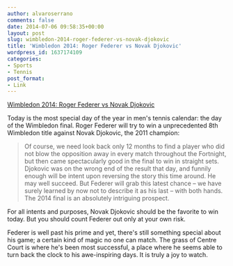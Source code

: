```yaml
---
author: alvaroserrano
comments: false
date: 2014-07-06 09:58:35+00:00
layout: post
slug: wimbledon-2014-roger-federer-vs-novak-djokovic
title: 'Wimbledon 2014: Roger Federer vs Novak Djokovic'
wordpress_id: 1637174109
categories:
- Sports
- Tennis
post_format:
- Link
---
```


[Wimbledon 2014: Roger Federer vs Novak Djokovic](http://www.wimbledon.com/en_GB/news/articles/2014-07-05/federer_previwe.html)

Today is the most special day of the year in men's tennis calendar: the day of the Wimbledon final. Roger Federer will try to win a unprecedented 8th Wimbledon title against Novak Djokovic, the 2011 champion:



<blockquote>Of course, we need look back only 12 months to find a player who did not blow the opposition away in every match throughout the Fortnight, but then came spectacularly good in the final to win in straight sets. Djokovic was on the wrong end of the result that day, and funnily enough will be intent upon reversing the story this time around. He may well succeed. But Federer will grab this latest chance – we have surely learned by now not to describe it as his last – with both hands. The 2014 final is an absolutely intriguing prospect.</blockquote>



For all intents and purposes, Novak Djokovic should be the favorite to win today. But you should count Federer out only at your own risk.

Federer is well past his prime and yet, there's still something special about his game; a certain kind of magic no one can match. The grass of Centre Court is where he's been most successful, a place where he seems able to turn back the clock to his awe-inspiring days. It is truly a joy to watch.

